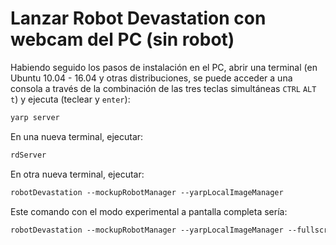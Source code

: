 # Lanzar Robot Devastation con webcam del PC (sin robot)

Habiendo seguido los pasos de instalación en el PC, abrir una terminal
(en Ubuntu 10.04 - 16.04 y otras distribuciones, se puede acceder a una
consola a través de la combinación de las tres teclas simultáneas `CTRL` `ALT` `t`) y ejecuta (teclear y `enter`):

```bash
yarp server
```

En una nueva terminal, ejecutar:

```bash
rdServer
```

En otra nueva terminal, ejecutar:

```bash
robotDevastation --mockupRobotManager --yarpLocalImageManager
```

Este comando con el modo experimental a pantalla completa sería:

```bash
robotDevastation --mockupRobotManager --yarpLocalImageManager --fullscreen
```

